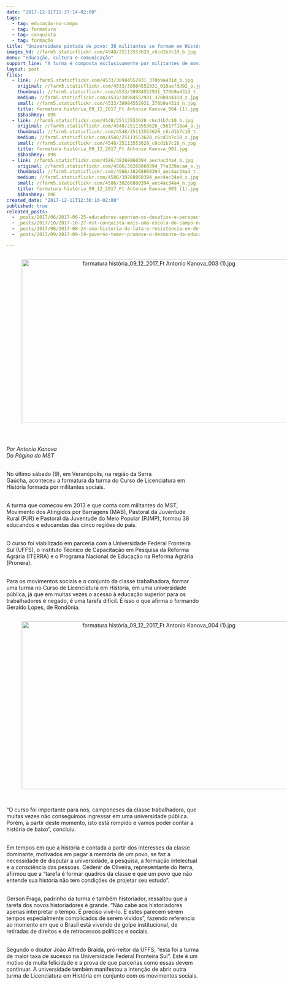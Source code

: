 ```yaml
---
date: "2017-12-11T11:37:14-02:00"
tags:
  - tag: educação-no-campo
  - tag: formatura
  - tag: conquista
  - tag: formação
title: "Universidade pintada de povo: 38 militantes se formam em História no Rio Grande do Sul"
images_hd: //farm5.staticflickr.com/4548/25113553628_c6cd1b7c10_b.jpg
menu: "educação, cultura e comunicação"
support_line: "A turma é composta exclusivamente por militantes de movimentos populares. "
layout: post
files:
  - link: //farm5.staticflickr.com/4533/38984552931_370b9a431d_b.jpg
    original: //farm5.staticflickr.com/4533/38984552931_018aefdd92_o.jpg
    thumbnail: //farm5.staticflickr.com/4533/38984552931_370b9a431d_t.jpg
    medium: //farm5.staticflickr.com/4533/38984552931_370b9a431d_z.jpg
    small: //farm5.staticflickr.com/4533/38984552931_370b9a431d_n.jpg
    title: formatura história_09_12_2017_Ft Antonio Kanova_004 (1).jpg
    $$hashKey: 095
  - link: //farm5.staticflickr.com/4548/25113553628_c6cd1b7c10_b.jpg
    original: //farm5.staticflickr.com/4548/25113553628_c5617f18a4_o.jpg
    thumbnail: //farm5.staticflickr.com/4548/25113553628_c6cd1b7c10_t.jpg
    medium: //farm5.staticflickr.com/4548/25113553628_c6cd1b7c10_z.jpg
    small: //farm5.staticflickr.com/4548/25113553628_c6cd1b7c10_n.jpg
    title: formatura história_09_12_2017_Ft Antonio Kanova_001.jpg
    $$hashKey: 098
  - link: //farm5.staticflickr.com/4586/38268860394_aec4ac34a4_b.jpg
    original: //farm5.staticflickr.com/4586/38268860394_7fa339acae_o.jpg
    thumbnail: //farm5.staticflickr.com/4586/38268860394_aec4ac34a4_t.jpg
    medium: //farm5.staticflickr.com/4586/38268860394_aec4ac34a4_z.jpg
    small: //farm5.staticflickr.com/4586/38268860394_aec4ac34a4_n.jpg
    title: formatura história_09_12_2017_Ft Antonio Kanova_003 (1).jpg
    $$hashKey: 09E
created_date: "2017-12-11T12:30:16-02:00"
published: true
releated_posts:
  - _posts/2017/06/2017-06-25-educadores-apontam-os-desafios-e-perspectivas-da-educacao-do-campo-no-norte-da-bahia.md
  - _posts/2017/10/2017-10-27-mst-conquista-mais-uma-escola-do-campo-no-ceara.md
  - _posts/2017/08/2017-08-24-uma-historia-de-luta-e-resistencia-em-defesa-da-terra.md
  - _posts/2017/09/2017-09-19-governo-temer-promove-o-desmonte-da-educacao-no-campo.md

---
```

<div style="text-align:center">
<figure class="image" style="display:inline-block"><img alt="formatura história_09_12_2017_Ft Antonio Kanova_003 (1).jpg" height="427" src="//farm5.staticflickr.com/4586/38268860394_aec4ac34a4_b.jpg" width="700" />
<figcaption></figcaption>
</figure>
</div>

<p>&nbsp;</p>

<p><em>Por Antonio Kanova<br />
Da P&aacute;gina do MST</em></p>

<p><br />
No &uacute;ltimo s&aacute;bado (9), em Veran&oacute;polis, na regi&atilde;o da Serra Ga&uacute;cha,&nbsp;aconteceu a formatura da turma do Curso de Licenciatura em Hist&oacute;ria formada por militantes sociais.&nbsp;</p>

<p><br />
A turma que come&ccedil;ou&nbsp;em 2013 e que conta com militantes do&nbsp;MST, Movimento dos Atingidos por Barragens (MAB), Pastoral da Juventude Rural (PJR) e Pastoral da Juventude do Meio Popular (PJMP),&nbsp;formou 38 educandos e educandas das cinco regi&otilde;es do pa&iacute;s.&nbsp;</p>

<p><br />
O curso foi&nbsp;viabilizado em parceria com a Universidade Federal Fronteira Sul (UFFS), o Instituto T&eacute;cnico de Capacita&ccedil;&atilde;o em Pesquisa da Reforma Agr&aacute;ria (ITERRA) e o Programa Nacional de Educa&ccedil;&atilde;o na Reforma Agr&aacute;ria (Pronera).&nbsp;</p>

<p><br />
Para os movimentos sociais e o conjunto da classe trabalhadora, formar uma turma no Curso de Licenciatura em Hist&oacute;ria, em uma universidade p&uacute;blica, j&aacute; que em muitas vezes o acesso &agrave; educa&ccedil;&atilde;o superior para os trabalhadores &eacute; negado, &eacute; uma tarefa dif&iacute;cil. &Eacute; isso o que afirma o formando Geraldo Lopes, de Rond&ocirc;nia.</p>

<div style="text-align:center">
<figure class="image" style="display:inline-block"><img alt="formatura história_09_12_2017_Ft Antonio Kanova_004 (1).jpg" height="438" src="//farm5.staticflickr.com/4533/38984552931_370b9a431d_b.jpg" width="700" />
<figcaption></figcaption>
</figure>
</div>

<p><br />
&ldquo;O curso foi importante para n&oacute;s, camponeses da classe trabalhadora, que muitas vezes n&atilde;o conseguimos ingressar em uma universidade p&uacute;blica. Por&eacute;m, a partir deste momento, isto est&aacute; rompido e vamos poder contar a hist&oacute;ria de baixo&rdquo;, concluiu.</p>

<p><br />
Em tempos em que a hist&oacute;ria &eacute; contada a partir dos interesses da classe dominante, motivados em pagar a mem&oacute;ria de um povo, se faz a necessidade de disputar a universidade, a pesquisa, a forma&ccedil;&atilde;o intelectual e a consci&ecirc;ncia das pessoas. Cedenir de Oliveira, representante do Iterra, afirmou que a &ldquo;tarefa &eacute; formar quadros da classe e que um povo que n&atilde;o entende sua hist&oacute;ria n&atilde;o tem condi&ccedil;&otilde;es de projetar seu estudo&rdquo;.</p>

<p><br />
Gerson Fraga, padrinho da turma e tamb&eacute;m historiador, ressaltou que a tarefa dos novos historiadores &eacute; grande. &ldquo;N&atilde;o cabe aos historiadores apenas interpretar o tempo. &Eacute; preciso viv&ecirc;-lo. E estes parecem serem tempos especialmente complicados de serem vividos&rdquo;, fazendo referencia ao momento em que o Brasil est&aacute; vivendo de golpe institucional, de retiradas de direitos e de retrocessos pol&iacute;ticos e sociais.&nbsp;</p>

<p><br />
Segundo o doutor Jo&atilde;o Alfredo Braida, pr&oacute;-reitor da UFFS, &ldquo;esta foi a turma de maior taxa de sucesso na Universidade Federal Fronteira Sul&rdquo;. Este &eacute; um motivo de muita felicidade e a prova de que parcerias como essas devem continuar. A universidade tamb&eacute;m manifestou a inten&ccedil;&atilde;o de abrir outra turma de Licenciatura em Hist&oacute;ria em conjunto com os movimentos sociais.&nbsp;</p>

<p>&nbsp;</p>

<p>&nbsp;</p>
